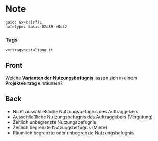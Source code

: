 # Note
```
guid: Gx>b:[@f)L
notetype: Basic-02d89-e0e22
```

### Tags
```
vertragsgestaltung_it
```

## Front
Welche <b>Varianten der Nutzungsbefugnis</b> lassen sich in einem <b>Projektvertrag </b>einräumen?

## Back
<ul><li>Nicht ausschließliche Nutzungsbefugnis des Auftraggebers</li><li>Ausschließliche Nutzungsbefugnis des Auftraggebers (Vergütung)</li><li>Zeitlich unbegrenzte Nutzungsbefugnis</li><li>Zeitlich begrenzte Nutzungsbefugnis (Miete)</li><li>Räumlich begrenzte oder unbegrenzte Nutzungsbefugnis</li></ul>
